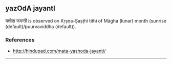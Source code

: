 ## yazOdA jayantI

यशोदा जयन्ती is observed on Kṛṣṇa-Ṣaṣṭhī tithi of Māgha (lunar) month (sunrise (default)/puurvaviddha (default)).


### References
* http://hindupad.com/mata-yashoda-jayanti/

---
